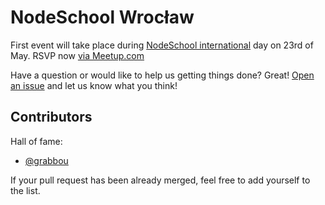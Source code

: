 NodeSchool Wrocław
=============================

First event will take place during [NodeSchool international](http://nodeschool.io/international-day/) day on 23rd of May. RSVP now [via Meetup.com](http://www.meetup.com/nodeschool-wroclaw/events/222231656/)

Have a question or would like to help us getting things done? Great! [Open an issue](https://github.com/nodeschool/wroclaw/issues) and let us know what you think!

## Contributors

Hall of fame:
- [@grabbou](https://github.com/grabbou)

If your pull request has been already merged, feel free to add yourself to the list.
